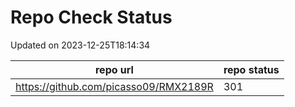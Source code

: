 # Repo Check Status

Updated on 2023-12-25T18:14:34

| repo url | repo status |
| -------- | -------- | 
|  https://github.com/picasso09/RMX2189R |  301 |
